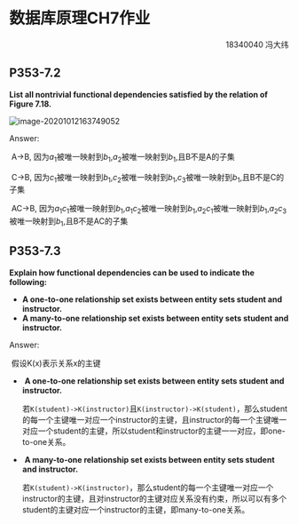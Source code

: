 # 数据库原理CH7作业

<p align="right"> 18340040 冯大纬</p>

## P353-7.2

**List all nontrivial functional dependencies satisfied by the relation of Figure 7.18.**

![image-20201012163749052](https://maho.kyoka.cloud/images/2020/10/17/Figure7.18.png)

Answer:

​	A->B, 因为$a_1$被唯一映射到$b_1$,$a_2$被唯一映射到$b_1$,且B不是A的子集

​	C->B, 因为$c_1$被唯一映射到$b_1$,$c_2$被唯一映射到$b_1$,$c_3$被唯一映射到$b_1$,且B不是C的子集

​	AC->B,  因为$a_1c_1$被唯一映射到$b_1$,$a_1c_2$被唯一映射到$b_1$,$a_2c_1$被唯一映射到$b_1$,$a_2c_3$被唯一映射到$b_1$,且B不是AC的子集

## P353-7.3

**Explain how functional dependencies can be used to indicate the following:**

- **A one-to-one relationship set exists between entity sets student and instructor.** 
- **A many-to-one relationship set exists between entity sets student and instructor.**

Answer:

​	假设K(x)表示关系x的主键

- ​	**A one-to-one relationship set exists between entity sets student and instructor.**

  若`K(student)->K(instructor)`且`K(instructor)->K(student)`，那么student的每一个主键唯一对应一个instructor的主键，且instructor的每一个主键唯一对应一个student的主键，所以student和instructor的主键一一对应，即one-to-one关系。

- ​	**A many-to-one relationship set exists between entity sets student and instructor.**

  若`K(student)->K(instructor)`，那么student的每一个主键唯一对应一个instructor的主键，且对instructor的主键对应关系没有约束，所以可以有多个student的主键对应一个instructor的主键，即many-to-one关系。


